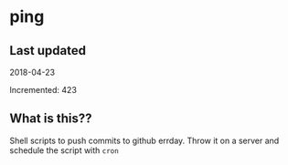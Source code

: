 # ping

## Last updated
2018-04-23

Incremented: 423

## What is this??
Shell scripts to push commits to github errday. Throw it on a server and schedule the script with `cron`
